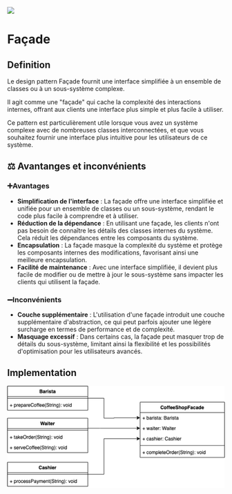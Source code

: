 [![](https://img.shields.io/badge/sfeir.dev-Façade-green)]()
# Façade
## Definition
Le design pattern Façade fournit une interface simplifiée à un ensemble de classes ou à un sous-système complexe.

Il agit comme une "façade" qui cache la complexité des interactions internes, offrant aux clients une interface plus simple et plus facile à utiliser.

Ce pattern est particulièrement utile lorsque vous avez un système complexe avec de nombreuses classes interconnectées, et que vous souhaitez fournir une interface plus intuitive pour les utilisateurs de ce système.
## ⚖️ Avantanges et inconvénients
### ➕Avantages
- **Simplification de l'interface** : La façade offre une interface simplifiée et unifiée pour un ensemble de classes ou un sous-système, rendant le code plus facile à comprendre et à utiliser.
- **Réduction de la dépendance** : En utilisant une façade, les clients n'ont pas besoin de connaître les détails des classes internes du système. Cela réduit les dépendances entre les composants du système.
- **Encapsulation** : La façade masque la complexité du système et protège les composants internes des modifications, favorisant ainsi une meilleure encapsulation.
- **Facilité de maintenance** : Avec une interface simplifiée, il devient plus facile de modifier ou de mettre à jour le sous-système sans impacter les clients qui utilisent la façade.
### ➖Inconvénients
- **Couche supplémentaire** : L'utilisation d'une façade introduit une couche supplémentaire d'abstraction, ce qui peut parfois ajouter une légère surcharge en termes de performance et de complexité.
- **Masquage excessif** : Dans certains cas, la façade peut masquer trop de détails du sous-système, limitant ainsi la flexibilité et les possibilités d'optimisation pour les utilisateurs avancés.
## Implementation
![facade.drawio.png](facade.drawio.png)
